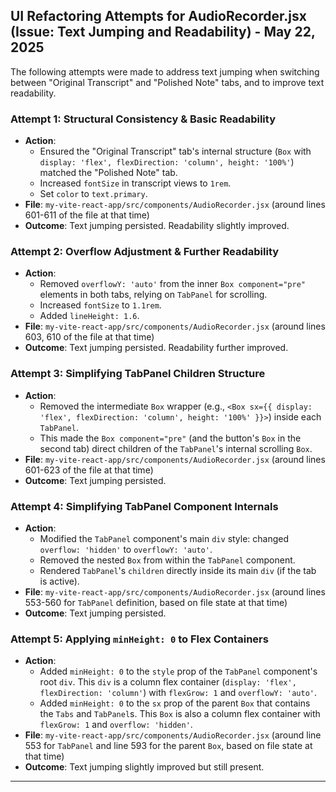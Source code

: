 ## UI Refactoring Attempts for AudioRecorder.jsx (Issue: Text Jumping and Readability) - May 22, 2025

The following attempts were made to address text jumping when switching between "Original Transcript" and "Polished Note" tabs, and to improve text readability.

### Attempt 1: Structural Consistency & Basic Readability

*   **Action**:
    *   Ensured the "Original Transcript" tab's internal structure (`Box` with `display: 'flex', flexDirection: 'column', height: '100%'`) matched the "Polished Note" tab.
    *   Increased `fontSize` in transcript views to `1rem`.
    *   Set `color` to `text.primary`.
*   **File**: `my-vite-react-app/src/components/AudioRecorder.jsx` (around lines 601-611 of the file at that time)
*   **Outcome**: Text jumping persisted. Readability slightly improved.

### Attempt 2: Overflow Adjustment & Further Readability

*   **Action**:
    *   Removed `overflowY: 'auto'` from the inner `Box component="pre"` elements in both tabs, relying on `TabPanel` for scrolling.
    *   Increased `fontSize` to `1.1rem`.
    *   Added `lineHeight: 1.6`.
*   **File**: `my-vite-react-app/src/components/AudioRecorder.jsx` (around lines 603, 610 of the file at that time)
*   **Outcome**: Text jumping persisted. Readability further improved.

### Attempt 3: Simplifying TabPanel Children Structure

*   **Action**:
    *   Removed the intermediate `Box` wrapper (e.g., `<Box sx={{ display: 'flex', flexDirection: 'column', height: '100%' }}>`) inside each `TabPanel`.
    *   This made the `Box component="pre"` (and the button's `Box` in the second tab) direct children of the `TabPanel`'s internal scrolling `Box`.
*   **File**: `my-vite-react-app/src/components/AudioRecorder.jsx` (around lines 601-623 of the file at that time)
*   **Outcome**: Text jumping persisted.

### Attempt 4: Simplifying TabPanel Component Internals

*   **Action**:
    *   Modified the `TabPanel` component's main `div` style: changed `overflow: 'hidden'` to `overflowY: 'auto'`.
    *   Removed the nested `Box` from within the `TabPanel` component.
    *   Rendered `TabPanel`'s `children` directly inside its main `div` (if the tab is active).
*   **File**: `my-vite-react-app/src/components/AudioRecorder.jsx` (around lines 553-560 for `TabPanel` definition, based on file state at that time)
*   **Outcome**: Text jumping persisted.

### Attempt 5: Applying `minHeight: 0` to Flex Containers

*   **Action**:
    *   Added `minHeight: 0` to the `style` prop of the `TabPanel` component's root `div`. This `div` is a column flex container (`display: 'flex', flexDirection: 'column'`) with `flexGrow: 1` and `overflowY: 'auto'`.
    *   Added `minHeight: 0` to the `sx` prop of the parent `Box` that contains the `Tabs` and `TabPanel`s. This `Box` is also a column flex container with `flexGrow: 1` and `overflow: 'hidden'`.
*   **File**: `my-vite-react-app/src/components/AudioRecorder.jsx` (around line 553 for `TabPanel` and line 593 for the parent `Box`, based on file state at that time)
*   **Outcome**: Text jumping slightly improved but still present.
---
